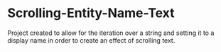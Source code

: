 Scrolling-Entity-Name-Text
==========================
Project created to allow for the iteration over a string and setting it to a display name in order to create an effect of
scrolling text.
